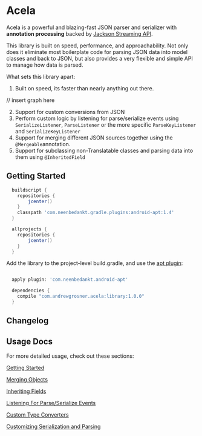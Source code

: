 # Acela

Acela is a powerful and blazing-fast JSON parser and serializer with __annotation processing__ backed by [Jackson Streaming API](https://github.com/FasterXML/jackson-core).

This library is built on speed, performance, and approachability. Not only does it eliminate most boilerplate code for parsing JSON data into model classes and back to JSON, but also provides a very flexible and simple API to manage how data is parsed.

What sets this library apart:
1. Built on speed, its faster than nearly anything out there.

// insert graph here

2. Support for custom conversions from JSON
3. Perform custom logic by listening for parse/serialize events using `SerializeListener`, `ParseListener` or the more specific `ParseKeyListener` and `SerializeKeyListener`
4. Support for merging different JSON sources together using the `@Mergeable`annotation.
5. Support for subclassing non-Translatable classes and parsing data into them using `@InheritedField`

## Getting Started

```groovy
  buildscript {
    repositories {
        jcenter()
    }
    classpath 'com.neenbedankt.gradle.plugins:android-apt:1.4'
  }

  allprojects {
    repositories {
        jcenter()
    }
  }


```

Add the library to the project-level build.gradle, and use the [apt plugin](https://bitbucket.org/hvisser/android-apt):

```groovy

  apply plugin: 'com.neenbedankt.android-apt'

  dependencies {
    compile "com.andrewgrosner.acela:library:1.0.0"
  }

```

## Changelog

## Usage Docs

For more detailed usage, check out these sections:

[Getting Started](https://github.com/agrosner/Acela/blob/master/usage/GettingStarted.md)

[Merging Objects](https://github.com/agrosner/Acela/blob/master/usage/Mergeable.md)

[Inheriting Fields](https://github.com/agrosner/Acela/blob/master/usage/InheritedField.md)

[Listening For Parse/Serialize Events](https://github.com/agrosner/Acela/blob/master/usage/EventListening.md)

[Custom Type Converters](https://github.com/agrosner/Acela/blob/master/usage/TypeConverters.md)

[Customizing Serialization and Parsing](https://github.com/agrosner/Acela/blob/master/usage/CustomTranslatable.md)
